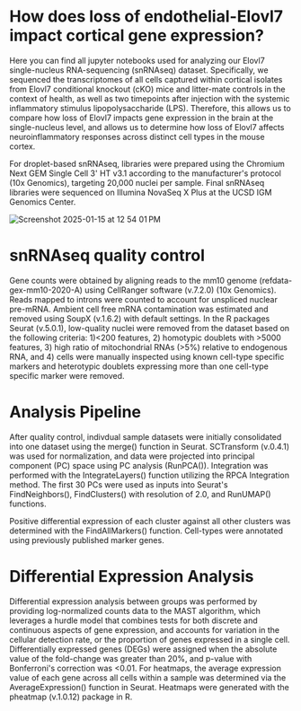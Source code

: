 # How does loss of endothelial-Elovl7 impact cortical gene expression?
Here you can find all jupyter notebooks used for analyzing our Elovl7 single-nucleus RNA-sequencing (snRNAseq) dataset. Specifically, we sequenced the transcriptomes of all cells captured within cortical isolates from Elovl7 conditional knockout (cKO) mice and litter-mate controls in the context of health, as well as two timepoints after injection with the systemic inflammatory stimulus lipopolysaccharide (LPS). Therefore, this allows us to compare how loss of Elovl7 impacts gene expression in the brain at the single-nucleus level, and allows us to determine how loss of Elovl7 affects neuroinflammatory responses across distinct cell types in the mouse cortex. 

For droplet-based snRNAseq, libraries were prepared using the Chromium Next GEM Single Cell 3' HT v3.1 according to the manufacturer's protocol (10x Genomics), targeting 20,000 nuclei per sample. Final snRNAseq libraries were sequenced on Illumina NovaSeq X Plus at the UCSD IGM Genomics Center.

![Screenshot 2025-01-15 at 12 54 01 PM](https://github.com/user-attachments/assets/90ffae58-6908-428c-8827-0290985700a5)
# snRNAseq quality control
Gene counts were obtained by aligning reads to the mm10 genome (refdata-gex-mm10-2020-A) using CellRanger software (v.7.2.0) (10x Genomics). Reads mapped to introns were counted to account for unspliced nuclear pre-mRNA. Ambient cell free mRNA contamination was estimated and removed using SoupX (v.1.6.2) with default settings. In the R packages Seurat (v.5.0.1), low-quality nuclei were removed from the dataset based on the following criteria: 1)<200 features, 2) homotypic doublets with >5000 features, 3) high ratio of mitochondrial RNAs (>5%) relative to endogenous RNA, and 4) cells were manually inspected using known cell-type specific markers and heterotypic doublets expressing more than one cell-type specific marker were removed.

# Analysis Pipeline
After quality control, indivdual sample datasets were initially consolidated into one dataset using the merge() function in Seurat. SCTransform (v.0.4.1) was used for normalization, and data were projected into principal component (PC) space using PC analysis (RunPCA()). Integration was performed with the IntegrateLayers() function utilizing the RPCA Integration method. The first 30 PCs were used as inputs into Seurat's FindNeighbors(), FindClusters() with resolution of 2.0, and RunUMAP() functions.

Positive differential expression of each cluster against all other clusters was determined with the FindAllMarkers() function. Cell-types were annotated using previously published marker genes. 

# Differential Expression Analysis
Differential expression analysis between groups was performed by providing log-normalized counts data to the MAST algorithm, which leverages a hurdle model that combines tests for both discrete and continuous aspects of gene expression, and accounts for variation in the cellular detection rate, or the proportion of genes expressed in a single cell. Differentially expressed genes (DEGs) were assigned when the absolute value of the fold-change was greater than 20%, and p-value with Bonferroni's correction was <0.01. For heatmaps, the average expression value of each gene across all cells within a sample was determined via the AverageExpression() function in Seurat. Heatmaps were generated with the pheatmap (v.1.0.12) package in R. 
